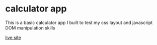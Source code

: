 # calculator app

This is a basic calculator app I built to test my css layout and javascript DOM manipulation skills

[live site](https://merry-macaron-1624de.netlify.app/)
